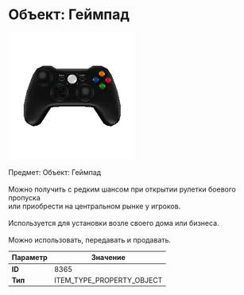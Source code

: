 # Объект: Геймпад

![Item Image](../img/8365.webp?raw=true)

Предмет: Объект: Геймпад<br><br>Можно получить с редким шансом при открытии рулетки боевого пропуска<br>или приобрести на центральном рынке у игроков.<br><br>Используется для установки возле своего дома или бизнеса.<br><br>Можно использовать, передавать и продавать.


| Параметр | Значение |
|----------|----------|
| **ID** | 8365 |
| **Тип** | ITEM_TYPE_PROPERTY_OBJECT |

